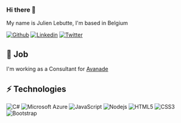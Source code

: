 ### Hi there 👋

My name is Julien Lebutte, I'm based in Belgium

[![Github](https://img.shields.io/badge/-Github-000?style=flat-square&logo=Github&logoColor=white)](https://github.com/jlebutte)
[![Linkedin](https://img.shields.io/badge/-LinkedIn-blue?style=flat-square&logo=Linkedin&logoColor=white)](https://www.linkedin.com/in/julienlebutte/)
[![Twitter](https://img.shields.io/twitter/follow/julienlebutte?label=Twitter&style=flat-square&logo=twitter)](https://twitter.com/julienlebutte/)

## 💼 Job

I'm working as a Consultant for [Avanade](https://github.com/avanade)

## ⚡ Technologies

![C#](https://img.shields.io/badge/C%23-5C2D91?style=flat-square&logo=visual-studio)
![Microsoft Azure](https://img.shields.io/badge/Microsoft%20Azure-232F7E?style=flat-square&logo=microsoft-azure)
![JavaScript](https://img.shields.io/badge/-JavaScript-black?style=flat-square&logo=javascript)
![Nodejs](https://img.shields.io/badge/-Nodejs-black?style=flat-square&logo=Node.js)
![HTML5](https://img.shields.io/badge/-HTML5-E34F26?style=flat-square&logo=html5&logoColor=white)
![CSS3](https://img.shields.io/badge/-CSS3-1572B6?style=flat-square&logo=css3)
![Bootstrap](https://img.shields.io/badge/-Bootstrap-563D7C?style=flat-square&logo=bootstrap)
